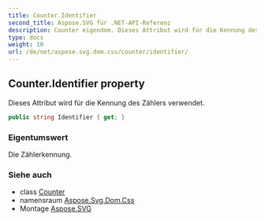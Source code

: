 ```yaml
---
title: Counter.Identifier
second_title: Aspose.SVG für .NET-API-Referenz
description: Counter eigendom. Dieses Attribut wird für die Kennung des Zählers verwendet.
type: docs
weight: 10
url: /de/net/aspose.svg.dom.css/counter/identifier/
---
```

## Counter.Identifier property

Dieses Attribut wird für die Kennung des Zählers verwendet.

```csharp
public string Identifier { get; }
```

### Eigentumswert

Die Zählerkennung.

### Siehe auch

* class [Counter](../)
* namensraum [Aspose.Svg.Dom.Css](../../counter/)
* Montage [Aspose.SVG](../../../)


